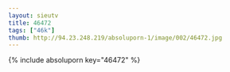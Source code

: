 ```yaml
--- 
layout: sieutv
title: 46472
tags: ["46k"]
thumb: http://94.23.248.219/absoluporn-1/image/002/46472.jpg
---
```

{% include absoluporn key="46472" %} 
